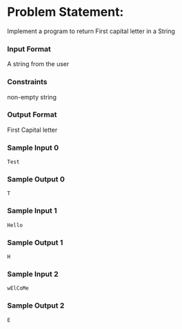 # Problem Statement:

Implement a program to return First capital letter in a String

### Input Format

A string from the user

### Constraints

non-empty string

### Output Format

First Capital letter

### Sample Input 0
```
Test
```
### Sample Output 0
```
T
```
### Sample Input 1
```
Hello
```
### Sample Output 1
```
H
```
### Sample Input 2
```
wElCoMe
```
### Sample Output 2
```
E
```
